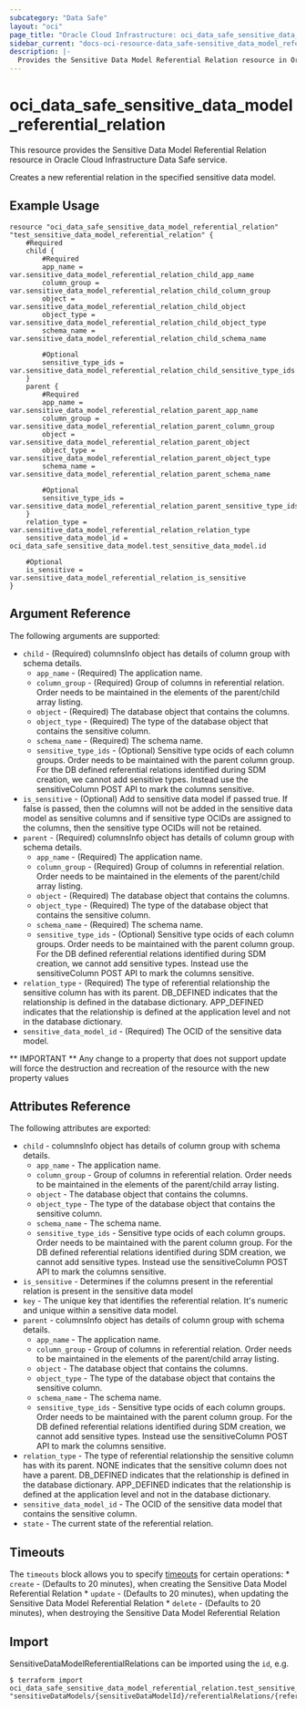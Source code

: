 ```yaml
---
subcategory: "Data Safe"
layout: "oci"
page_title: "Oracle Cloud Infrastructure: oci_data_safe_sensitive_data_model_referential_relation"
sidebar_current: "docs-oci-resource-data_safe-sensitive_data_model_referential_relation"
description: |-
  Provides the Sensitive Data Model Referential Relation resource in Oracle Cloud Infrastructure Data Safe service
---
```


# oci_data_safe_sensitive_data_model_referential_relation
This resource provides the Sensitive Data Model Referential Relation resource in Oracle Cloud Infrastructure Data Safe service.

Creates a new referential relation in the specified sensitive data model.


## Example Usage

```hcl
resource "oci_data_safe_sensitive_data_model_referential_relation" "test_sensitive_data_model_referential_relation" {
	#Required
	child {
		#Required
		app_name = var.sensitive_data_model_referential_relation_child_app_name
		column_group = var.sensitive_data_model_referential_relation_child_column_group
		object = var.sensitive_data_model_referential_relation_child_object
		object_type = var.sensitive_data_model_referential_relation_child_object_type
		schema_name = var.sensitive_data_model_referential_relation_child_schema_name

		#Optional
		sensitive_type_ids = var.sensitive_data_model_referential_relation_child_sensitive_type_ids
	}
	parent {
		#Required
		app_name = var.sensitive_data_model_referential_relation_parent_app_name
		column_group = var.sensitive_data_model_referential_relation_parent_column_group
		object = var.sensitive_data_model_referential_relation_parent_object
		object_type = var.sensitive_data_model_referential_relation_parent_object_type
		schema_name = var.sensitive_data_model_referential_relation_parent_schema_name

		#Optional
		sensitive_type_ids = var.sensitive_data_model_referential_relation_parent_sensitive_type_ids
	}
	relation_type = var.sensitive_data_model_referential_relation_relation_type
	sensitive_data_model_id = oci_data_safe_sensitive_data_model.test_sensitive_data_model.id

	#Optional
	is_sensitive = var.sensitive_data_model_referential_relation_is_sensitive
}
```

## Argument Reference

The following arguments are supported:

* `child` - (Required) columnsInfo object has details of column group with schema details.
	* `app_name` - (Required) The application name.
	* `column_group` - (Required) Group of columns in referential relation. Order needs to be maintained in the elements of the parent/child array listing. 
	* `object` - (Required) The database object that contains the columns.
	* `object_type` - (Required) The type of the database object that contains the sensitive column.
	* `schema_name` - (Required) The schema name.
	* `sensitive_type_ids` - (Optional) Sensitive type ocids of each column groups. Order needs to be maintained with the parent column group. For the DB defined referential relations identified during SDM creation, we cannot add sensitive types.  Instead use the sensitiveColumn POST API to mark the columns sensitive. 
* `is_sensitive` - (Optional) Add to sensitive data model if passed true. If false is passed, then the columns will not be added in the sensitive data model as sensitive columns and  if sensitive type OCIDs are assigned to the columns, then the sensitive type OCIDs will not be retained. 
* `parent` - (Required) columnsInfo object has details of column group with schema details.
	* `app_name` - (Required) The application name.
	* `column_group` - (Required) Group of columns in referential relation. Order needs to be maintained in the elements of the parent/child array listing. 
	* `object` - (Required) The database object that contains the columns.
	* `object_type` - (Required) The type of the database object that contains the sensitive column.
	* `schema_name` - (Required) The schema name.
	* `sensitive_type_ids` - (Optional) Sensitive type ocids of each column groups. Order needs to be maintained with the parent column group. For the DB defined referential relations identified during SDM creation, we cannot add sensitive types.  Instead use the sensitiveColumn POST API to mark the columns sensitive. 
* `relation_type` - (Required) The type of referential relationship the sensitive column has with its parent.  DB_DEFINED indicates that the relationship is defined in the database dictionary.  APP_DEFINED indicates that the relationship is defined at the application level and not in the database dictionary. 
* `sensitive_data_model_id` - (Required) The OCID of the sensitive data model.


** IMPORTANT **
Any change to a property that does not support update will force the destruction and recreation of the resource with the new property values

## Attributes Reference

The following attributes are exported:

* `child` - columnsInfo object has details of column group with schema details.
	* `app_name` - The application name.
	* `column_group` - Group of columns in referential relation. Order needs to be maintained in the elements of the parent/child array listing. 
	* `object` - The database object that contains the columns.
	* `object_type` - The type of the database object that contains the sensitive column.
	* `schema_name` - The schema name.
	* `sensitive_type_ids` - Sensitive type ocids of each column groups. Order needs to be maintained with the parent column group. For the DB defined referential relations identified during SDM creation, we cannot add sensitive types.  Instead use the sensitiveColumn POST API to mark the columns sensitive. 
* `is_sensitive` - Determines if the columns present in the referential relation is present in the sensitive data model
* `key` - The unique key that identifies the referential relation. It's numeric and unique within a sensitive data model.
* `parent` - columnsInfo object has details of column group with schema details.
	* `app_name` - The application name.
	* `column_group` - Group of columns in referential relation. Order needs to be maintained in the elements of the parent/child array listing. 
	* `object` - The database object that contains the columns.
	* `object_type` - The type of the database object that contains the sensitive column.
	* `schema_name` - The schema name.
	* `sensitive_type_ids` - Sensitive type ocids of each column groups. Order needs to be maintained with the parent column group. For the DB defined referential relations identified during SDM creation, we cannot add sensitive types.  Instead use the sensitiveColumn POST API to mark the columns sensitive. 
* `relation_type` - The type of referential relationship the sensitive column has with its parent. NONE indicates that the sensitive column does not have a parent. DB_DEFINED indicates that the relationship is defined in the database dictionary. APP_DEFINED indicates that the relationship is defined at the application level and not in the database dictionary. 
* `sensitive_data_model_id` - The OCID of the sensitive data model that contains the sensitive column.
* `state` - The current state of the referential relation.

## Timeouts

The `timeouts` block allows you to specify [timeouts](https://registry.terraform.io/providers/oracle/oci/latest/docs/guides/changing_timeouts) for certain operations:
	* `create` - (Defaults to 20 minutes), when creating the Sensitive Data Model Referential Relation
	* `update` - (Defaults to 20 minutes), when updating the Sensitive Data Model Referential Relation
	* `delete` - (Defaults to 20 minutes), when destroying the Sensitive Data Model Referential Relation


## Import

SensitiveDataModelReferentialRelations can be imported using the `id`, e.g.

```
$ terraform import oci_data_safe_sensitive_data_model_referential_relation.test_sensitive_data_model_referential_relation "sensitiveDataModels/{sensitiveDataModelId}/referentialRelations/{referentialRelationKey}" 
```

